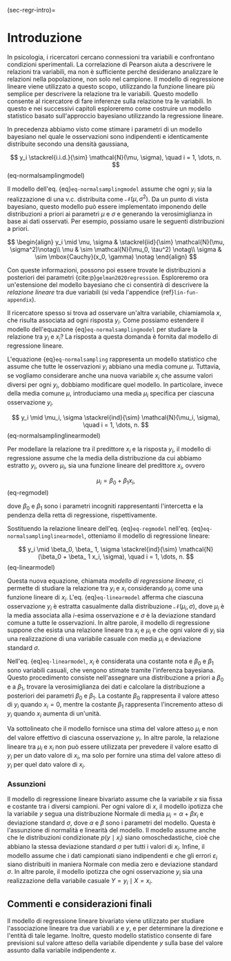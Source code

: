 (sec-regr-intro)=
# Introduzione

In psicologia, i ricercatori cercano connessioni tra variabili e confrontano condizioni sperimentali. La correlazione di Pearson aiuta a descrivere le relazioni tra variabili, ma non è sufficiente perché desiderano analizzare le relazioni nella popolazione, non solo nel campione. Il modello di regressione lineare viene utilizzato a questo scopo, utilizzando la funzione lineare più semplice per descrivere la relazione tra le variabili. Questo modello consente al ricercatore di fare inferenze sulla relazione tra le variabili. In questo e nei successivi capitoli esploreremo come costruire un modello statistico basato sull'approccio bayesiano utilizzando la regressione lineare.

In precedenza abbiamo visto come stimare i parametri di un modello bayesiano nel quale le osservazioni sono indipendenti e identicamente distribuite secondo una densità gaussiana,

$$
y_i \stackrel{i.i.d.}{\sim} \mathcal{N}(\mu, \sigma), \quad i = 1, \dots, n.
$$ (eq-normalsamplingmodel)

Il modello dell'eq. {eq}`eq-normalsamplingmodel` assume che ogni $y_i$ sia la realizzazione di una v.c. distribuita come $\mathcal{N}(\mu, \sigma^2)$. Da un punto di vista bayesiano, questo modello può essere implementato imponendo delle distribuzioni a priori ai parametri $\mu$ e $\sigma$ e generando la verosimiglianza in base ai dati osservati. Per esempio, possiamo usare le seguenti distribuzioni a priori.

$$
\begin{align}
y_i \mid \mu, \sigma & \stackrel{iid}{\sim} \mathcal{N}(\mu, \sigma^2)\notag\\
\mu & \sim \mathcal{N}(\mu_0, \tau^2) \notag\\
\sigma & \sim \mbox{Cauchy}(x_0, \gamma) \notag
\end{align}
$$

Con queste informazioni, possono poi essere trovate le distribuzioni a posteriori dei parametri {cite:p}`gelman2020regression`. Esploreremo ora un'estensione del modello bayesiano che ci consentirà di descrivere la *relazione lineare* tra due variabili (si veda l'appendice {ref}`lin-fun-appendix`).

Il ricercatore spesso si trova ad osservare un'altra variabile, chiamiamola $x$, che risulta associata ad ogni risposta $y_i$. Come possiamo estendere il modello dell'equazione {eq}`eq-normalsamplingmodel` per studiare la relazione tra $y_i$ e $x_i$? La risposta a questa domanda è fornita dal modello di regressione lineare.

L'equazione {eq}`eq-normalsampling` rappresenta un modello statistico che assume che tutte le osservazioni $y_i$ abbiano una media comune $\mu$. Tuttavia, se vogliamo considerare anche una nuova variabile $x_i$ che assume valori diversi per ogni $y_i$, dobbiamo modificare quel modello. In particolare, invece della media comune $\mu$, introduciamo una media $\mu_i$ specifica per ciascuna osservazione $y_i$.

$$
y_i \mid \mu_i, \sigma \stackrel{ind}{\sim} \mathcal{N}(\mu_i, \sigma), \quad i = 1, \dots, n.
$$ (eq-normalsamplinglinearmodel)

Per modellare la relazione tra il predittore $x_i$ e la risposta $y_i$, il modello di regressione assume che la media della distribuzione da cui abbiamo estratto $y_i$, ovvero $\mu_i$, sia una funzione lineare del predittore $x_i$, ovvero

$$
\mu_i = \beta_0 + \beta_1 x_i,
$$ (eq-regmodel)

dove $\beta_0$ e $\beta_1$ sono i parametri incogniti rappresentanti l'intercetta e la pendenza della retta di regressione, rispettivamente.

Sostituendo la relazione lineare dell'eq. {eq}`eq-regmodel` nell'eq. {eq}`eq-normalsamplinglinearmodel`, otteniamo il modello di regressione lineare:

$$
y_i \mid \beta_0, \beta_ 1, \sigma \stackrel{ind}{\sim} \mathcal{N}(\beta_0 + \beta_ 1 x_i, \sigma), \quad i = 1, \dots, n.
$$ (eq-linearmodel)

Questa nuova equazione, chiamata *modello di regressione lineare*, ci permette di studiare la relazione tra $y_i$ e $x_i$ considerando $\mu_i$ come una funzione lineare di $x_i$. L'eq. {eq}`eq-linearmodel` afferma che ciascuna osservazione $y_i$ è estratta casualmente dalla distribuzione $\mathcal{N}(\mu_i, \sigma)$, dove $\mu_i$ è la media associata alla $i$-esima osservazione e $\sigma$ è la deviazione standard comune a tutte le osservazioni.  In altre parole, il modello di regressione suppone che esista una relazione lineare tra $x_i$ e $\mu_i$ e che ogni valore di $y_i$ sia una realizzazione di una variabile casuale con media $\mu_i$ e deviazione standard $\sigma$. 

Nell'eq. {eq}`eq-linearmodel`, $x_i$ è considerata una costante nota e $\beta_0$ e $\beta_1$ sono variabili casuali, che vengono stimate tramite l'inferenza bayesiana. Questo procedimento consiste nell'assegnare una distribuzione a priori a $\beta_0$ e a $\beta_1$, trovare la verosimiglianza dei dati e calcolare la distribuzione a posteriori dei parametri $\beta_0$ e $\beta_1$. La costante $\beta_0$ rappresenta il valore atteso di $y_i$ quando $x_i=0$, mentre la costante $\beta_1$ rappresenta l'incremento atteso di $y_i$ quando $x_i$ aumenta di un'unità.

Va sottolineato che il modello fornisce una stima del valore atteso $\mu_i$ e non del valore effettivo di ciascuna osservazione $y_i$. In altre parole, la relazione lineare tra $\mu_i$ e $x_i$ non può essere utilizzata per prevedere il valore esatto di $y_i$ per un dato valore di $x_i$, ma solo per fornire una stima del valore atteso di $y_i$ per quel dato valore di $x_i$.

<!-- In questo modello, ogni osservazione $Y_i$ è estratta a caso da una distribuzione Normale con media $\beta_0 + \beta_1 x_i,$ dove $\beta_0$ è l'intercetta e $\beta_1$ è la pendenza della retta di regressione. La deviazione standard $\sigma$ rappresenta la varianza comune a tutte le osservazioni. Questo modello è chiamato "lineare" perché la relazione tra $\mathbb{E}(Y_i) = \mu_i$ e $x_i$ è lineare e "bivariato" perché coinvolge solo due variabili, $Y$ e $x$. -->

### Assunzioni

Il modello di regressione lineare bivariato assume che la variabile $x$ sia fissa e costante tra i diversi campioni. Per ogni valore di $x$, il modello ipotizza che la variabile $y$ segua una distribuzione Normale di media $\mu_i = \alpha + \beta x_i$ e deviazione standard $\sigma$, dove $\alpha$ e $\beta$ sono i parametri del modello. Questa è l'assunzione di normalità e linearità del modello. Il modello assume anche che le distribuzioni condizionate $p(y \mid x_i)$ siano omoschedastiche, cioè che abbiano la stessa deviazione standard $\sigma$ per tutti i valori di $x_i$. Infine, il modello assume che i dati campionati siano indipendenti e che gli errori $\varepsilon_i$ siano distribuiti in maniera Normale con media zero e deviazione standard $\sigma$. In altre parole, il modello ipotizza che ogni osservazione $y_i$ sia una realizzazione della variabile casuale $Y = y_i \mid X = x_i$.

## Commenti e considerazioni finali

Il modello di regressione lineare bivariato viene utilizzato per studiare l'associazione lineare tra due variabili $x$ e $y$, e per determinare la direzione e l'entità di tale legame. Inoltre, questo modello statistico consente di fare previsioni sul valore atteso della variabile dipendente $y$ sulla base del valore assunto dalla variabile indipendente $x$.
